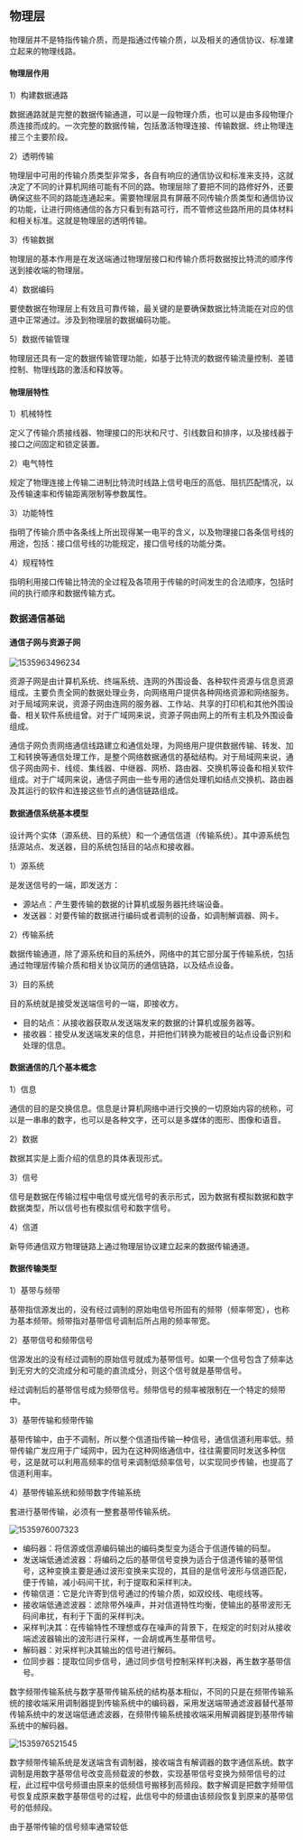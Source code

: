 ## 物理层

物理层并不是特指传输介质，而是指通过传输介质，以及相关的通信协议、标准建立起来的物理线路。

#### 物理层作用

1）构建数据通路

数据通路就是完整的数据传输通道，可以是一段物理介质，也可以是由多段物理介质连接而成的。一次完整的数据传输，包括激活物理连接、传输数据、终止物理连接三个主要阶段。

2）透明传输

物理层中可用的传输介质类型非常多，各自有响应的通信协议和标准来支持，这就决定了不同的计算机网络可能有不同的路。物理层除了要把不同的路修好外，还要确保这些不同的路能连通起来。需要物理层具有屏蔽不同传输介质类型和通信协议的功能，让进行网络通信的各方只看到有路可行，而不管修这些路所用的具体材料和相关标准。这就是物理层的透明传输。

3）传输数据

物理层的基本作用是在发送端通过物理层接口和传输介质将数据按比特流的顺序传送到接收端的物理层。

4）数据编码

要使数据在物理层上有效且可靠传输，最关键的是要确保数据比特流能在对应的信道中正常通过。涉及到物理层的数据编码功能。

5）数据传输管理

物理层还具有一定的数据传输管理功能，如基于比特流的数据传输流量控制、差错控制、物理线路的激活和释放等。

#### 物理层特性

1）机械特性

定义了传输介质接线器、物理接口的形状和尺寸、引线数目和排序，以及接线器于接口之间固定和锁定装置。

2）电气特性

规定了物理连接上传输二进制比特流时线路上信号电压的高低、阻抗匹配情况，以及传输速率和传输距离限制等参数属性。

3）功能特性

指明了传输介质中各条线上所出现得某一电平的含义，以及物理接口各条信号线的用途，包括：接口信号线的功能规定，接口信号线的功能分类。

4）规程特性

指明利用接口传输比特流的全过程及各项用于传输的时间发生的合法顺序，包括时间的执行顺序和数据传输方式。

### 数据通信基础

#### 通信子网与资源子网

![1535963496234](..\..\images\1535963496234.png)

资源子网是由计算机系统、终端系统、连网的外围设备、各种软件资源与信息资源组成。主要负责全网的数据处理业务，向网络用户提供各种网络资源和网络服务。对于局域网来说，资源子网由连网的服务器、工作站、共享的打印机和其他外围设备、相关软件系统组曾。对于广域网来说，资源子网由网上的所有主机及外围设备组成。

通信子网负责网络通信线路建立和通信处理，为网络用户提供数据传输、转发、加工和转换等通信处理工作，是整个网络数据通信的基础结构。对于局域网来说，通信子网由网卡、线缆、集线器、中继器、网桥、路由器、交换机等设备和相关软件组成。对于广域网来说，通信子网由一些专用的通信处理机如结点交换机、路由器及其运行的软件和连接这些节点的通信链路组成。

#### 数据通信系统基本模型

设计两个实体（源系统、目的系统）和一个通信信道（传输系统）。其中源系统包括源站点、发送器，目的系统包括目的站点和接收器。

1）源系统

是发送信号的一端，即发送方：

- 源站点：产生要传输的数据的计算机或服务器扥终端设备。
- 发送器：对要传输的数据进行编码或者调制的设备，如调制解调器、网卡。

2）传输系统

数据传输通道，除了源系统和目的系统外，网络中的其它部分属于传输系统，包括通过物理层传输介质和相关协议简历的通信链路，以及结点设备。

3）目的系统

目的系统就是接受发送端信号的一端，即接收方。

- 目的站点：从接收器获取从发送端发来的数据的计算机或服务器等。
- 接收器：接受从发送端发来的信息，并把他们转换为能被目的站点设备识别和处理的信息。

#### 数据通信的几个基本概念

1）信息

通信的目的是交换信息。信息是计算机网络中进行交换的一切原始内容的统称，可以是一串串的数字，也可以是各种文字，还可以是多媒体的图形、图像和语音。

2）数据

数据其实是上面介绍的信息的具体表现形式。

3）信号

信号是数据在传输过程中电信号或光信号的表示形式，因为数据有模拟数据和数字数据类型，所以信号也有模拟信号和数字信号。

4）信道

新导师通信双方物理链路上通过物理层协议建立起来的数据传输通道。

#### 数据传输类型

1）基带与频带

基带指信源发出的，没有经过调制的原始电信号所固有的频带（频率带宽），也称为基本频带。频带指对基带信号调制后所占用的频率带宽。

2）基带信号和频带信号

信源发出的没有经过调制的原始信号就成为基带信号。如果一个信号包含了频率达到无穷大的交流成分和可能的直流成分，则这个信号就是基带信号。

经过调制后的基带信号成为频带信号。频带信号的频率被限制在一个特定的频带中。

3）基带传输和频带传输

基带传输中，由于不调制，所以整个信道指传输一种信号，通信信道利用率低。频带传输广发应用于广域网中，因为在这种网络通信中，往往需要同时发送多种信号，这是就可以利用高频率的信号来调制低频率信号，以实现同步传输，也提高了信道利用率。

4）基带传输系统和频带数字传输系统

套进行基带传输，必须有一整套基带传输系统。

![1535976007323](..\..\images\1535976007323.png)

- 编码器：将信源或信源编码输出的编码类型变为适合于信道传输的码型。
- 发送端低通滤波器：将编码之后的基带信号变换为适合于信道传输的基带信号，这种变换主要是通过波形变换来实现的，其目的是信号波形与信道匹配，便于传输，减小码间干扰，利于提取和采样判决。
- 传输信道：它是允许寄到信号通过的传输介质，如双绞线、电缆线等。
- 接收端低通滤波器：滤除带外噪声，并对信道特性均衡，使输出的基带波形无码间串扰，有利于下面的采样判决。
- 采样判决其：在传输特性不理想或存在噪声的背景下，在规定的时刻对从接收端滤波器输出的波形进行采样，一会胡或再生基带信号。
- 解码器：对采样判决其输出的信号进行解码。
- 位同步器：提取位同步信号，通过同步信号控制采样判决器，再生数字基带信号。

数字频带传输系统与数字基带传输系统的结构基本相似，不同的只是在频带传输系统的接收端采用调制器提到传输系统中的编码器，采用发送端带通滤波器替代基带传输系统中的发送端低通滤波器，在频带传输系统接收端采用解调器提到基带传输系统中的解码器。

![1535976521545](..\..\images\1535976521545.png)

数字频带传输系统是发送端含有调制器，接收端含有解调器的数字通信系统。数字调制是用数字基带信号改变高频载波的参数，实现基带信号变换为频带信号的过程，此过程中信号频谱由原来的低频信号搬移到高频段。数字解调是把数字频带信号恢复成原来数字基带信号的过程，此信号中的频谱由该频段恢复到原来的基带信号的低频段。

由于基带传输的信号频率通常较低